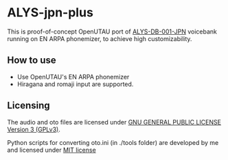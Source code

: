 # ALYS-jpn-plus
This is proof-of-concept OpenUTAU port of [ALYS-DB-001-JPN](https://labs.phundrak.com/ALYS/ALYS-DB-001-JPN) voicebank running on EN ARPA phonemizer, to achieve high customizability.

## How to use
* Use OpenUTAU's EN ARPA phonemizer
* Hiragana and romaji input are supported.

## Licensing
The audio and oto files are licensed under [GNU GENERAL PUBLIC LICENSE Version 3 (GPLv3)](LICENSE.md).

Python scripts for converting oto.ini (in ./tools folder) are developed by me and licensed under [MIT license](tools/LICENSE.txt)
